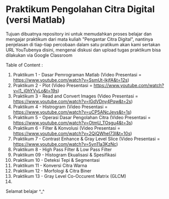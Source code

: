 # Praktikum Pengolahan Citra Digital (versi Matlab)

Tujuan dibuatnya repository ini untuk memudahkan proses belajar dan mengajar praktikum dari mata kuliah "Pengantar Citra Digital", 
nantinya penjelasan di tiap-tiap percobaan dalam satu pratikum akan kami sertakan URL YouTubenya disini,
mengenai diskusi dan upload tugas praktikum bisa dilakukan via Google Classroom

Table of Content : 
1. Praktikum 1 - Dasar Pemrograman Matlab (Video Presentasi = https://www.youtube.com/watch?v=SsmUt-lkjfA&t=12s)
2. Praktikum 2 - Plot (Video Presentasi = https://www.youtube.com/watch?v=l1_j0hYVyLo&t=19s)
3. Praktikum 3 - Read and Convert Images (Video Presentasi = https://www.youtube.com/watch?v=lGdVDny4Pqw&t=2s)
4. Praktikum 4 - Histrogram (Video Presentasi = https://www.youtube.com/watch?v=uCP5ANcJevs&t=1s)
5. Praktikum 5 - Operasi Dasar Pengolahan Citra (Video Presentasi = https://www.youtube.com/watch?v=OtmU_TOsgu4&t=3s)
6. Praktikum 6 - Filter & Konvolusi (Video Presentasi = https://www.youtube.com/watch?v=2QiQWheI73I&t=10s)
7. Praktikum 7 - Contrast Enhance & Gray Level Slice (Video Presentasi = https://www.youtube.com/watch?v=5vn11a3KzNc)
8. Praktikum 8 - High Pass Filter & Low Pass Filter
9. Praktikum 09 - Histogram Ekualisasi & Spesifikasi
10. Praktikum 10 - Deteksi Tepi & Segmentasi
11. Praktikum 11 - Konversi Citra Warna
12. Praktikum 12 - Morfologi & Citra Biner
13. Praktikum 13 - Gray Level Co-Occurent Matrix (GLCM)
14.

Selamat belajar ^_^
